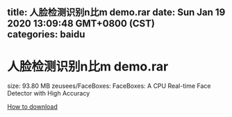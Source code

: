 
title: 人脸检测识别n比m demo.rar
date: Sun Jan 19 2020 13:09:48 GMT+0800 (CST)    
categories: baidu
---

# 人脸检测识别n比m demo.rar
size: 93.80 MB
 zeusees/FaceBoxes: FaceBoxes: A CPU Real-time Face Detector with High Accuracy
 

[How to download](https://bpcam.bemobtrk.com/go/2ceec3aa-1ca2-46d6-b9ff-aaa5c184517c?jno=993)